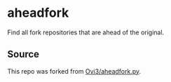 # aheadfork
Find all fork repositories that are ahead of the original.

## Source
This repo was forked from [Ovi3/aheadfork.py](https://gist.github.com/Ovi3/6cbfe449c170a418c51de4d1355d9527).
